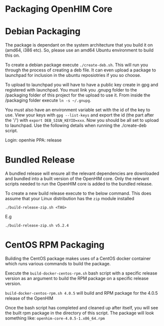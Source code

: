 Packaging OpenHIM Core
=====================================

# Debian Packaging

The package is dependant on the system architecture that you build it on (amd64, i386 etc). So, please use an amd64 Ubuntu environment to build this on.

To create a debian package execute `./create-deb.sh`. This will run you through the process of creating a deb file. It can even upload a package to launchpad for inclusion in the ubuntu reposiotries if you so choose.

To upload to launchpad you will have to have a public key create in gpg and registered with launchpad. You must link you .gnupg folder to the /packaging folder of this project for the upload to use it. From inside the /packaging folder execute `ln -s ~/.gnupg`.

You must also have an environment variable set with the id of the key to use. View your keys with `gpg --list-keys` and export the id (the part after the '/') with `export DEB_SIGN_KEYID=xxx`. Now you should be all set to upload to launchpad. Use the following details when running the ./create-deb script.

Login: openhie
PPA: release

# Bundled Release

A bundled release will ensure all the relevant dependencies are downloaded and bundled into a built version of the OpenHIM core. Only the relevant scripts needed to run the OpenHIM core is added to the bundled release.

To create a new build release execute to the below command. This does assume that your Linux distribution has the `zip` module installed

`./build-release-zip.sh <TAG>`

E.g

`./build-release-zip.sh v5.2.4`

# CentOS RPM Packaging

Building the CentOS package makes uses of a CentOS docker container which runs various commands to build the package.

Execute the `build-docker-centos-rpm.sh` bash script with a specific release version as an argument to build the RPM package on a specific release version.

`build-docker-centos-rpm.sh 4.0.5` will build and RPM package for the 4.0.5 release of the OpenHIM

Once the bash script has completed and cleaned up after itself, you will see the built rpm package in the directory of this script. The package will look something like:
`openhim-core-4.0.5-1.x86_64.rpm`
